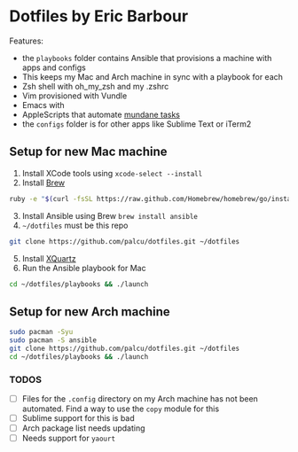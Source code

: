 # Dotfiles by Eric Barbour

Features:

* the `playbooks` folder contains Ansible that provisions a machine with apps and configs
* This keeps my Mac and Arch machine in sync with a playbook for each
* Zsh shell with oh_my_zsh and my .zshrc
* Vim provisioned with Vundle
* Emacs with
* AppleScripts that automate [mundane tasks](http://palcu.blogspot.com/2014/02/automate-everything-even-opening-your.html)
* the `configs` folder is for other apps like Sublime Text or iTerm2

## Setup for new Mac machine

1. Install XCode tools using `xcode-select --install`
2. Install [Brew](http://brew.sh/)

  ```bash
  ruby -e "$(curl -fsSL https://raw.github.com/Homebrew/homebrew/go/install)"
  ```

3. Install Ansible using Brew `brew install ansible`
4. `~/dotfiles` must be this repo

  ```bash
  git clone https://github.com/palcu/dotfiles.git ~/dotfiles
  ```
5. Install [XQuartz](https://xquartz.macosforge.org/landing/)
6. Run the Ansible playbook for Mac

  ```bash
  cd ~/dotfiles/playbooks && ./launch
  ```

## Setup for new Arch machine

```bash
sudo pacman -Syu
sudo pacman -S ansible
git clone https://github.com/palcu/dotfiles.git ~/dotfiles
cd ~/dotfiles/playbooks && ./launch
```

### TODOS

- [ ] Files for the `.config` directory on my Arch machine has not been automated. Find a way to use the `copy` module for this
- [ ] Sublime support for this is bad
- [ ] Arch package list needs updating
- [ ] Needs support for `yaourt`

